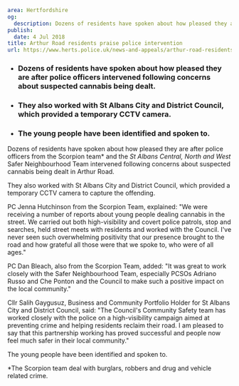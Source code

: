 ```yaml
area: Hertfordshire
og:
  description: Dozens of residents have spoken about how pleased they are after police officers from the Scorpion team* and the St Albans Central, North and West Safer Neighbourhood Team intervened following concerns about suspected cannabis being dealt in Arthur Road.
publish:
  date: 4 Jul 2018
title: Arthur Road residents praise police intervention
url: https://www.herts.police.uk/news-and-appeals/arthur-road-residents-praise-police-intervention-0468F
```

* ### Dozens of residents have spoken about how pleased they are after police officers intervened following concerns about suspected cannabis being dealt.

 * ### They also worked with St Albans City and District Council, which provided a temporary CCTV camera.

 * ### The young people have been identified and spoken to.

Dozens of residents have spoken about how pleased they are after police officers from the Scorpion team* and the _St Albans Central, North and West_ Safer Neighbourhood Team intervened following concerns about suspected cannabis being dealt in Arthur Road.

They also worked with St Albans City and District Council, which provided a temporary CCTV camera to capture the offending.

PC Jenna Hutchinson from the Scorpion Team, explained: "We were receiving a number of reports about young people dealing cannabis in the street. We carried out both high-visibility and covert police patrols, stop and searches, held street meets with residents and worked with the Council. I've never seen such overwhelming positivity that our presence brought to the road and how grateful all those were that we spoke to, who were of all ages."

PC Dan Bleach, also from the Scorpion Team, added: "It was great to work closely with the Safer Neighbourhood Team, especially PCSOs Adriano Russo and Che Ponton and the Council to make such a positive impact on the local community."

Cllr Salih Gaygusuz, Business and Community Portfolio Holder for St Albans City and District Council, said: "The Council's Community Safety team has worked closely with the police on a high-visibility campaign aimed at preventing crime and helping residents reclaim their road. I am pleased to say that this partnership working has proved successful and people now feel much safer in their local community."

The young people have been identified and spoken to.

 *The Scorpion team deal with burglars, robbers and drug and vehicle related crime.
